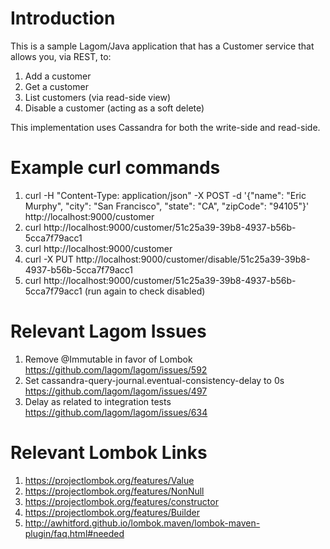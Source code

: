 # Introduction

This is a sample Lagom/Java application that has a Customer service that allows you, via REST, to:

1. Add a customer
2. Get a customer
3. List customers (via read-side view)
4. Disable a customer (acting as a soft delete)

This implementation uses Cassandra for both the write-side and read-side.

# Example curl commands

1. curl -H "Content-Type: application/json" -X POST -d '{"name": "Eric Murphy", "city": "San Francisco", "state": "CA", "zipCode": "94105"}' http://localhost:9000/customer
2. curl http://localhost:9000/customer/51c25a39-39b8-4937-b56b-5cca7f79acc1
3. curl http://localhost:9000/customer
4. curl -X PUT http://localhost:9000/customer/disable/51c25a39-39b8-4937-b56b-5cca7f79acc1
5. curl http://localhost:9000/customer/51c25a39-39b8-4937-b56b-5cca7f79acc1 (run again to check disabled)

# Relevant Lagom Issues

1. Remove @Immutable in favor of Lombok
https://github.com/lagom/lagom/issues/592
2. Set cassandra-query-journal.eventual-consistency-delay to 0s
 https://github.com/lagom/lagom/issues/497
3. Delay as related to integration tests
https://github.com/lagom/lagom/issues/634
 
# Relevant Lombok Links

1. https://projectlombok.org/features/Value
2. https://projectlombok.org/features/NonNull
3. https://projectlombok.org/features/constructor
4. https://projectlombok.org/features/Builder
5. http://awhitford.github.io/lombok.maven/lombok-maven-plugin/faq.html#needed